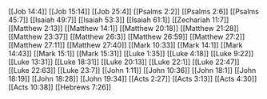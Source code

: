 [[Job 14:4]]
[[Job 15:14]]
[[Job 25:4]]
[[Psalms 2:2]]
[[Psalms 2:6]]
[[Psalms 45:7]]
[[Isaiah 49:7]]
[[Isaiah 53:3]]
[[Isaiah 61:1]]
[[Zechariah 11:7]]
[[Matthew 2:13]]
[[Matthew 14:1]]
[[Matthew 20:18]]
[[Matthew 21:28]]
[[Matthew 23:37]]
[[Matthew 26:3]]
[[Matthew 26:59]]
[[Matthew 27:2]]
[[Matthew 27:11]]
[[Matthew 27:40]]
[[Mark 10:33]]
[[Mark 14:1]]
[[Mark 14:43]]
[[Mark 15:1]]
[[Mark 15:31]]
[[Luke 1:35]]
[[Luke 4:18]]
[[Luke 9:22]]
[[Luke 13:31]]
[[Luke 18:31]]
[[Luke 20:13]]
[[Luke 22:1]]
[[Luke 22:47]]
[[Luke 22:63]]
[[Luke 23:7]]
[[John 1:11]]
[[John 10:36]]
[[John 18:1]]
[[John 18:19]]
[[John 18:28]]
[[John 19:34]]
[[Acts 2:27]]
[[Acts 3:13]]
[[Acts 4:30]]
[[Acts 10:38]]
[[Hebrews 7:26]]
